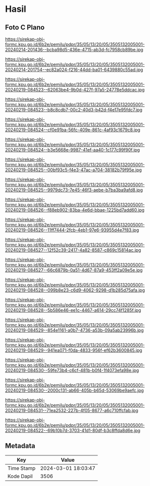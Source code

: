 # Hasil

## Foto C Plano

https://sirekap-obj-formc.kpu.go.id/6b2e/pemilu/pdpr/35/05/13/20/05/3505132005001-20240214-201436--bcba98d5-436e-4715-ab3d-fc7958cb89be.jpg

https://sirekap-obj-formc.kpu.go.id/6b2e/pemilu/pdpr/35/05/13/20/05/3505132005001-20240214-201754--ec82a024-f216-44dd-ba01-6439880c55ad.jpg

https://sirekap-obj-formc.kpu.go.id/6b2e/pemilu/pdpr/35/05/13/20/05/3505132005001-20240219-084523--62063be4-9b0d-427f-97a5-24778e5ddcac.jpg

https://sirekap-obj-formc.kpu.go.id/6b2e/pemilu/pdpr/35/05/13/20/05/3505132005001-20240219-084523--b8c8cdb7-00c2-40d3-b42d-f4e17e95fdc7.jpg

https://sirekap-obj-formc.kpu.go.id/6b2e/pemilu/pdpr/35/05/13/20/05/3505132005001-20240219-084524--cf0e91ba-56fc-409e-861c-4af93c1679c8.jpg

https://sirekap-obj-formc.kpu.go.id/6b2e/pemilu/pdpr/35/05/13/20/05/3505132005001-20240219-084524--b3e5668e-9987-41ef-aa40-1c177c99f90f.jpg

https://sirekap-obj-formc.kpu.go.id/6b2e/pemilu/pdpr/35/05/13/20/05/3505132005001-20240219-084525--00bf93c5-f4e3-47ac-a704-38182b79f95e.jpg

https://sirekap-obj-formc.kpu.go.id/6b2e/pemilu/pdpr/35/05/13/20/05/3505132005001-20240219-084525--9979dc73-7e45-46f3-aebe-b7ba3ba9afd8.jpg

https://sirekap-obj-formc.kpu.go.id/6b2e/pemilu/pdpr/35/05/13/20/05/3505132005001-20240219-084526--f88eb902-83ba-4e6d-bbae-1225bd7add60.jpg

https://sirekap-obj-formc.kpu.go.id/6b2e/pemilu/pdpr/35/05/13/20/05/3505132005001-20240219-084526--11ff7444-2fcb-4eb1-97e6-93955d4e7f83.jpg

https://sirekap-obj-formc.kpu.go.id/6b2e/pemilu/pdpr/35/05/13/20/05/3505132005001-20240219-084527--12f52c39-2417-4a82-8587-c869c15814ac.jpg

https://sirekap-obj-formc.kpu.go.id/6b2e/pemilu/pdpr/35/05/13/20/05/3505132005001-20240219-084527--66c6879b-0a51-4d67-87a9-453ff2a09e5e.jpg

https://sirekap-obj-formc.kpu.go.id/6b2e/pemilu/pdpr/35/05/13/20/05/3505132005001-20240219-084528--099b8e23-c6d9-4062-9298-d1b285d75afa.jpg

https://sirekap-obj-formc.kpu.go.id/6b2e/pemilu/pdpr/35/05/13/20/05/3505132005001-20240219-084528--5b586e46-ee1c-4467-a614-29cc74f1285f.jpg

https://sirekap-obj-formc.kpu.go.id/6b2e/pemilu/pdpr/35/05/13/20/05/3505132005001-20240219-084529--854e1161-a0b7-4736-a53b-09a5ab23996b.jpg

https://sirekap-obj-formc.kpu.go.id/6b2e/pemilu/pdpr/35/05/13/20/05/3505132005001-20240219-084529--941ea071-f0da-4833-956f-ef62b3600845.jpg

https://sirekap-obj-formc.kpu.go.id/6b2e/pemilu/pdpr/35/05/13/20/05/3505132005001-20240219-084530--59fe73b4-c6cf-481b-b0f4-1f4073efa98e.jpg

https://sirekap-obj-formc.kpu.go.id/6b2e/pemilu/pdpr/35/05/13/20/05/3505132005001-20240219-084530--2000c131-ab66-405b-b65d-53069be9aefc.jpg

https://sirekap-obj-formc.kpu.go.id/6b2e/pemilu/pdpr/35/05/13/20/05/3505132005001-20240219-084531--71ea2532-227b-4f05-8677-a6c710ffcfab.jpg

https://sirekap-obj-formc.kpu.go.id/6b2e/pemilu/pdpr/35/05/13/20/05/3505132005001-20240219-084522--69b10b7d-3703-41d1-80df-b3c8ffda8d6e.jpg


## Metadata

| Key        | Value               |
| ---------- | ------------------- |
| Time Stamp | 2024-03-01 18:03:47 |
| Kode Dapil | 3506                |




